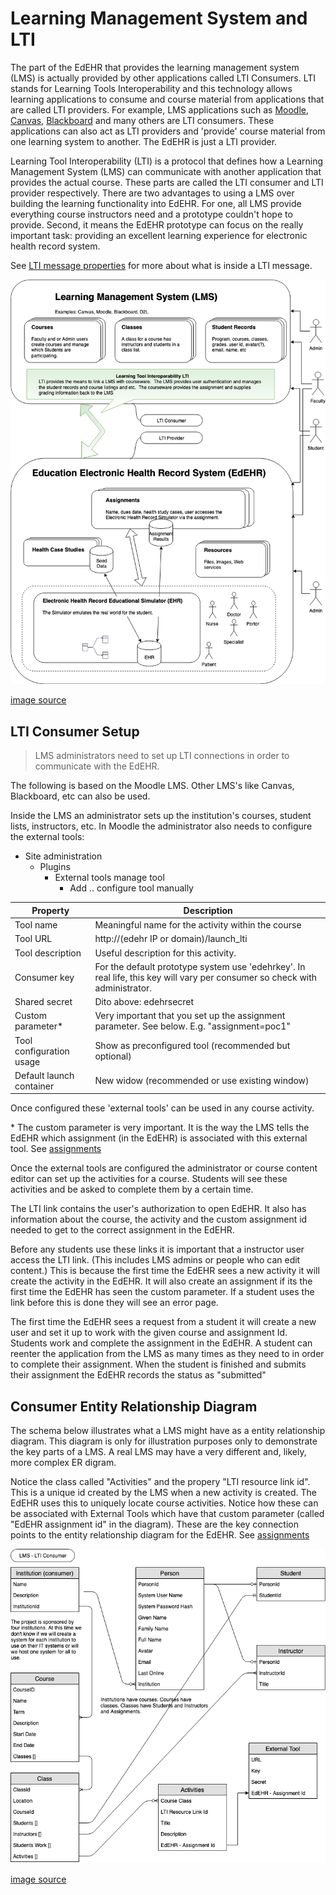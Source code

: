 # Learning Management System and LTI


The part of the EdEHR that provides the learning management system (LMS) is actually provided by other applications called LTI Consumers. 
LTI stands for Learning Tools Interoperability and this technology allows learning applications to consume and course material from
applications that are called LTI providers.  For example, LMS applications such as
[Moodle](https://moodle.org/),
[Canvas](https://www.canvaslms.com/), 
[Blackboard](https://www.blackboard.com)
and many others are LTI consumers.
These applications can also act as LTI providers and 'provide' course material from one learning system to another.
The EdEHR is just a LTI provider.

Learning Tool Interoperability (LTI) is a protocol that defines how a Learning Management System (LMS) can communicate with another 
application that provides the actual course.  These parts are called the LTI consumer and LTI provider respectively.
There are two advantages to using a LMS over building the learning functionality into EdEHR.  For one, all LMS provide
everything course instructors need and a prototype couldn't hope to provide.
Second, it means the EdEHR prototype can focus on 
the really important task: providing an excellent learning experience for electronic health record system.

See [LTI message properties](/lms/LTI.md) for more about what is inside a LTI message.

![EdEHR-overview]

[image source](https://www.draw.io/?state=%7B%22ids%22:%5B%221aDS7Oh4n4jGzUL0HO17PPB3MFP9hHYMf%22%5D,%22action%22:%22open%22,%22userId%22:%22107185299121564089127%22%7D#G1aDS7Oh4n4jGzUL0HO17PPB3MFP9hHYMf)


## LTI Consumer Setup

> LMS administrators need to set up LTI connections in order to communicate with the EdEHR.

The following is based on the Moodle LMS. Other LMS's like Canvas, Blackboard, etc can also be used. 

Inside the LMS an administrator sets up the institution's courses, student lists, instructors, etc.  In Moodle the administrator
also needs to configure the external tools:

- Site administration
  - Plugins
    - External tools manage tool
       - Add .. configure tool manually
       
Property | Description
---- | ----
Tool name | Meaningful name for the activity within the course
Tool URL | http://(edehr IP or domain)/launch_lti
Tool description | Useful description for this activity. 
Consumer key | For the default prototype system use 'edehrkey'. In real life, this key will vary per consumer so check with administrator.
Shared secret | Dito above:  edehrsecret
Custom parameter* | Very important that you set up the assignment parameter. See below. E.g. "assignment=poc1"
Tool configuration usage | Show as preconfigured tool (recommended but optional)
Default launch container | New widow (recommended or use existing window)

Once configured these 'external tools' can be used in any course activity.

\* The custom parameter is very important. It is the way the LMS tells the EdEHR which assignment (in the EdEHR)
is associated with this external tool.  See [assignments](/outside/assignments.md) 
 
Once the external tools are configured the administrator or course content editor can set up the activities for a course.
Students will see these activities and be asked to complete them by a certain time. 

The LTI link contains the user's authorization to open EdEHR. It also has information about the course, the activity
and the custom assignment id needed to get to the correct assignment in the EdEHR.

Before any students use these links it is important that a instructor user access the LTI link.
(This includes LMS admins or people who can edit content.)  This is because the first time the EdEHR sees a new activity
it will create the activity in the EdEHR.  It will also create an assignment if its the first time the EdEHR has
seen the custom parameter. If a student uses the link before this is done they will see an error page.

The first time the EdEHR sees a request from a student it will create a new user and set it up to work with the given course and assignment Id.
Students work and complete the assignment in the EdEHR. A student can reenter the application from the LMS as many
times as they need to in order to complete their assignment.
When the student is finished and submits their assignment the EdEHR records the status as "submitted"

## Consumer Entity Relationship Diagram

The schema below illustrates what a LMS might have as a entity relationship diagram. This diagram is only for 
illustration purposes only to demonstrate the key parts of a LMS. A real LMS may have a very different
and, likely, more complex ER digram.
  
Notice the class called "Activities" and the propery "LTI resource link id".
This is a unique id created by the LMS when a new activity is created.  The EdEHR uses this to uniquely locate course activities.
Notice how these can be associated with External Tools which have that custom parameter (called "EdEHR assignment id" in the diagram). These are 
the key connection points to the entity relationship diagram for the EdEHR. See [assignments](/outside/)



![EdEHR-ER-consumer]

[image source](https://www.draw.io/?state=%7B%22ids%22:%5B%221MdvlrFwDOXSCeHNsU6dciQxTqWn7iRz_%22%5D,%22action%22:%22open%22,%22userId%22:%22107185299121564089127%22%7D#G1MdvlrFwDOXSCeHNsU6dciQxTqWn7iRz_)




[EdEHR-overview]: ../images/EdEHR-overview.png "overview"
[EdEHR-ER-consumer]: ../images/EdEHR-ER-consumer.png "LTI Consumer"
[EdEHR-ER-provider]: ../images/EdEHR-ER-provider.png "LTI Provider"

